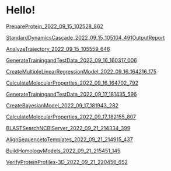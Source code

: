 Hello!
================================================
[PrepareProtein_2022_09_15_102528_862](/experiment_results/PrepareProtein_2022_09_15_102528_862/Output/Report.htm)

[StandardDynamicsCascade_2022_09_15_105104_491OutputReport](/experiment_results/StandardDynamicsCascade_2022_09_15_105104_491/Output/Report.htm)

[AnalyzeTrajectory_2022_09_15_105559_646](/experiment_results/AnalyzeTrajectory_2022_09_15_105559_646/Output/Report.htm)

[GenerateTrainingandTestData_2022_09_16_160317_006](/experiment_results/GenerateTrainingandTestData_2022_09_16_160317_006/Output/Report.htm)

[CreateMultipleLinearRegressionModel_2022_09_16_164216_175](/experiment_results/CreateMultipleLinearRegressionModel_2022_09_16_164216_175/Output/Report.htm)

[CalculateMolecularProperties_2022_09_16_164702_792](/experiment_results/CalculateMolecularProperties_2022_09_16_164702_792/Output/Report.htm)

[GenerateTrainingandTestData_2022_09_17_181435_596](/experiment_results/GenerateTrainingandTestData_2022_09_17_181435_596/Output/Report.htm)

[CreateBayesianModel_2022_09_17_181943_282](/experiment_results/CreateBayesianModel_2022_09_17_181943_282/Output/Report.htm)

[CalculateMolecularProperties_2022_09_17_182155_807](/experiment_results/CalculateMolecularProperties_2022_09_17_182155_807/Output/Report.htm)

[BLASTSearchNCBIServer_2022_09_21_214334_399](/experiment_results/BLASTSearchNCBIServer_2022_09_21_214334_399/Output/Report.htm)

[AlignSequencetoTemplates_2022_09_21_214915_437](/experiment_results/AlignSequencetoTemplates_2022_09_21_214915_437/Output/Report.htm)

[BuildHomologyModels_2022_09_21_215451_145](/experiment_results/BuildHomologyModels_2022_09_21_215451_145/Output/Report.htm)

[VerifyProteinProfiles-3D_2022_09_21_220456_652](/experiment_results/VerifyProteinProfiles-3D_2022_09_21_220456_652/Output/Report.htm)
